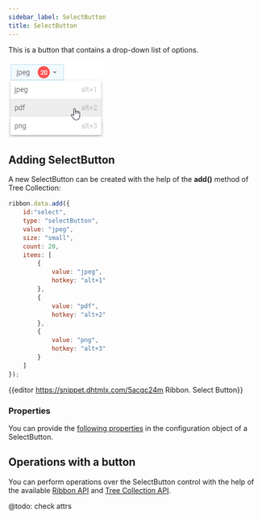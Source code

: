 ```yaml
---
sidebar_label: SelectButton
title: SelectButton
---          
```


This is a button that contains a drop-down list of options.

![DHX Select Button](../assets/ribbon/select_button.png)

## Adding SelectButton

A new SelectButton can be created with the help of the **add()** method of Tree Collection:

~~~js
ribbon.data.add({
	id:"select",
	type: "selectButton",
    value: "jpeg",
    size: "small",
    count: 20,
    items: [
    	{
        	value: "jpeg",
            hotkey: "alt+1"
        },
        {
            value: "pdf",
            hotkey: "alt+2"
        },
        {
            value: "png",
            hotkey: "alt+3"
        }
	]
});
~~~

{{editor	https://snippet.dhtmlx.com/5acqc24m	Ribbon. Select Button}}

### Properties

You can provide the [following properties](ribbon/api/api_selectbutton_properties.md) in the configuration object of a SelectButton.


Operations with a button
-----------------------

You can perform operations over the SelectButton control with the help of the available [Ribbon API](ribbon/api/refs/ribbon.md) and [Tree Collection API](tree_collection/api/refs/treecollection.md).


@todo:
check attrs
